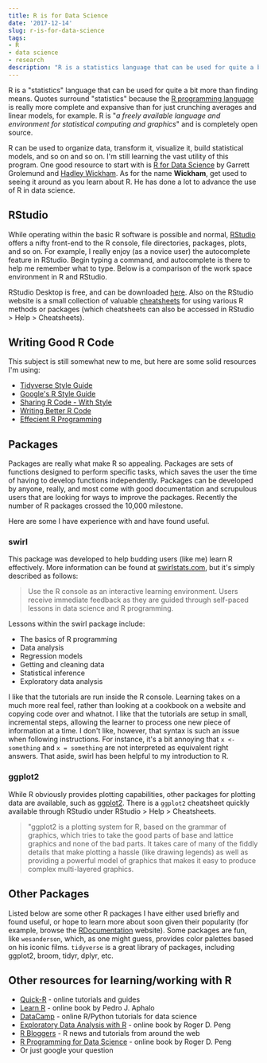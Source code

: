 ```yaml
---
title: R is for Data Science
date: '2017-12-14'
slug: r-is-for-data-science
tags:
- R
- data science
- research
description: "R is a statistics language that can be used for quite a bit more than finding means."
---
```


R is a "statistics" language that can be used for quite a bit more than finding means. Quotes surround "statistics" because the [R programming language](https://www.r-project.org/) is really more complete and expansive than for just crunching averages and linear models, for example. R is "*a freely available language and environment for statistical computing and graphics*" and is completely open source.

R can be used to organize data, transform it, visualize it, build statistical models, and so on and so on. I'm still learning the vast utility of this program. One good resource to start with is [R for Data Science](http://r4ds.had.co.nz/) by Garrett Grolemund and [Hadley Wickham](http://hadley.nz/). As for the name **Wickham**, get used to seeing it around as you learn about R. He has done a lot to advance the use of R in data science.

## RStudio

While operating within the basic R software is possible and normal, [RStudio](https://www.rstudio.com/) offers a nifty front-end to the R console, file directories, packages, plots, and so on. For example, I really enjoy (as a novice user) the autocomplete feature in RStudio. Begin typing a command, and autocomplete is there to help me remember what to type. Below is a comparison of the work space environment in R and RStudio.

RStudio Desktop is free, and can be downloaded [here](https://www.rstudio.com/products/rstudio/download/). Also on the RStudio website is a small collection of valuable [cheatsheets](https://www.rstudio.com/resources/cheatsheets/) for using various R methods or packages (which cheatsheets can also be accessed in RStudio > Help > Cheatsheets).

## Writing Good R Code

This subject is still somewhat new to me, but here are some solid resources I'm using:

- [Tidyverse Style Guide](https://style.tidyverse.org/index.html)
- [Google's R Style Guide](https://google.github.io/styleguide/Rguide.html)
- [Sharing R Code - With Style](https://onepager.togaware.com/StyleO.pdf)
- [Writing Better R Code](https://www.bioconductor.org/help/course-materials/2013/CSAMA2013/friday/afternoon/R-programming.pdf)
- [Effecient R Programming](https://csgillespie.github.io/efficientR/)

## Packages

Packages are really what make R so appealing.  Packages are sets of functions designed to perform specific tasks, which saves the user the time of having to develop functions independently. Packages can be developed by anyone, really, and most come with good documentation and scrupulous users that are looking for ways to improve the packages. Recently the number of R packages crossed the 10,000 milestone.

Here are some I have experience with and have found useful.

### swirl

This package was developed to help budding users (like me) learn R effectively. More information can be found at [swirlstats.com](http://swirlstats.com/), but it's simply described as follows:
>Use the R console as an interactive learning environment. Users receive immediate feedback as they are guided through self-paced lessons in data science and R programming.

Lessons within the swirl package include:

* The basics of R programming
* Data analysis
* Regression models
* Getting and cleaning data
* Statistical inference
* Exploratory data analysis

I like that the tutorials are run inside the R console. Learning takes on a much more real feel, rather than looking at a cookbook on a website and copying code over and whatnot. I like that the tutorials are setup in small, incremental steps, allowing the learner to process one new piece of information at a time. I don't like, however, that syntax is such an issue when following instructions. For instance, it's a bit annoying that `x <- something` and `x = something` are not interpreted as equivalent right answers. That aside, swirl has been helpful to my introduction to R.

### ggplot2

While R obviously provides plotting capabilities, other packages for plotting data are available, such as [ggplot2](http://ggplot2.tidyverse.org/reference/). There is a `ggplot2` cheatsheet quickly available through RStudio under RStudio > Help > Cheatsheets.

>"ggplot2 is a plotting system for R, based on the grammar of graphics, which tries to take the good parts of base and lattice graphics and none of the bad parts. It takes care of many of the fiddly details that make plotting a hassle (like drawing legends) as well as providing a powerful model of graphics that makes it easy to produce complex multi-layered graphics.

## Other Packages

Listed below are some other R packages I have either used briefly and found useful, or hope to learn more about soon given their popularity (for example, browse the [RDocumentation](https://www.rdocumentation.org/) website).  Some packages are fun, like `wesanderson`, which, as one might guess, provides color palettes based on his iconic films. `tidyverse` is a great library of packages, including ggplot2, broom, tidyr, dplyr, etc.

## Other resources for learning/working with R

* [Quick-R](https://www.statmethods.net/) - online tutorials and guides
* [Learn R](https://leanpub.com/learnr) - online book by Pedro J. Aphalo
* [DataCamp](https://www.datacamp.com/) - online R/Python tutorials for data science
* [Exploratory Data Analysis with R](https://bookdown.org/rdpeng/exdata/) - online book by Roger D. Peng
* [R Bloggers](https://www.r-bloggers.com/) - R news and tutorials from around the web
* [R Programming for Data Science](https://leanpub.com/rprogramming) - online book by Roger D. Peng
* Or just google your question